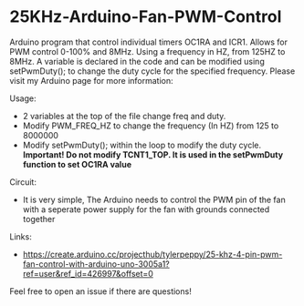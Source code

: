 # 25KHz-Arduino-Fan-PWM-Control
Arduino program that control individual timers OC1RA and ICR1. Allows for PWM control 0-100% and 8MHz. Using a frequency in HZ, from 125HZ to 8MHz. A variable is declared in the code and can be modified using setPwmDuty(); to change the duty cycle for the specified frequency. Please visit my Arduino page for more information:

Usage: 
- 2 variables at the top of the file change freq and duty.
- Modify PWM_FREQ_HZ to change the frequency (In HZ) from 125 to 8000000 
- Modify setPwmDuty(); within the loop to modify the duty cycle. **Important! Do not modify TCNT1_TOP. It is used in the setPwmDuty function to set OC1RA value**

Circuit: 
- It is very simple, The Arduino needs to control the PWM pin of the fan with a seperate power supply for the fan with grounds connected together

Links: 
-  https://create.arduino.cc/projecthub/tylerpeppy/25-khz-4-pin-pwm-fan-control-with-arduino-uno-3005a1?ref=user&ref_id=426997&offset=0

Feel free to open an issue if there are questions!

